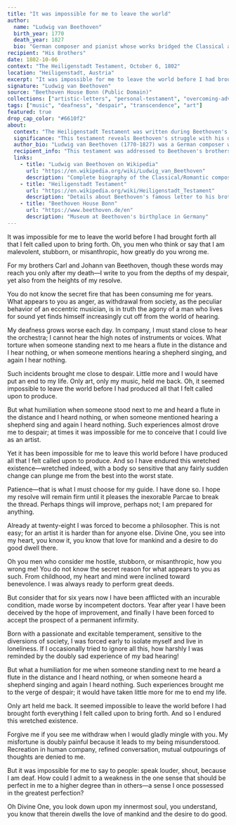 ```yaml
---
title: "It was impossible for me to leave the world"
author:
  name: "Ludwig van Beethoven"
  birth_year: 1770
  death_year: 1827
  bio: "German composer and pianist whose works bridged the Classical and Romantic eras"
recipient: "His Brothers"
date: 1802-10-06
context: "The Heiligenstadt Testament, October 6, 1802"
location: "Heiligenstadt, Austria"
excerpt: "It was impossible for me to leave the world before I had brought forth all that I felt called upon to bring forth. Oh, you men who think or say that I am malevolent, stubborn, or misanthropic, how greatly do you wrong me."
signature: "Ludwig van Beethoven"
source: "Beethoven House Bonn (Public Domain)"
collections: ["artistic-letters", "personal-testament", "overcoming-adversity"]
tags: ["music", "deafness", "despair", "transcendence", "art"]
featured: true
drop_cap_color: "#6610f2"
about:
  context: "The Heiligenstadt Testament was written during Beethoven's stay in the village of Heiligenstadt, where he had gone to seek treatment for his increasing deafness. This document was never sent but was found among his papers after his death."
  significance: "This testament reveals Beethoven's struggle with his deafness and suicidal thoughts, but also his decision to live for the sake of his art. It marks a turning point where he chose to transcend his personal suffering through musical creation."
  author_bio: "Ludwig van Beethoven (1770-1827) was a German composer whose works represent the pinnacle of the Classical period and the beginning of Romantic music. Despite progressive hearing loss, he composed some of history's greatest musical masterpieces."
  recipient_info: "This testament was addressed to Beethoven's brothers Carl and Johann, though it was never delivered to them. It was discovered after his death and provides insight into his most private thoughts and struggles."
  links:
    - title: "Ludwig van Beethoven on Wikipedia"
      url: "https://en.wikipedia.org/wiki/Ludwig_van_Beethoven"
      description: "Complete biography of the Classical/Romantic composer"
    - title: "Heiligenstadt Testament"
      url: "https://en.wikipedia.org/wiki/Heiligenstadt_Testament"
      description: "Details about Beethoven's famous letter to his brothers"
    - title: "Beethoven House Bonn"
      url: "https://www.beethoven.de/en"
      description: "Museum at Beethoven's birthplace in Germany"
---
```


It was impossible for me to leave the world before I had brought forth all that I felt called upon to bring forth. Oh, you men who think or say that I am malevolent, stubborn, or misanthropic, how greatly do you wrong me.

For my brothers Carl and Johann van Beethoven, though these words may reach you only after my death—I write to you from the depths of my despair, yet also from the heights of my resolve.

You do not know the secret fire that has been consuming me for years. What appears to you as anger, as withdrawal from society, as the peculiar behavior of an eccentric musician, is in truth the agony of a man who lives for sound yet finds himself increasingly cut off from the world of hearing.

My deafness grows worse each day. In company, I must stand close to hear the orchestra; I cannot hear the high notes of instruments or voices. What torture when someone standing next to me hears a flute in the distance and I hear nothing, or when someone mentions hearing a shepherd singing, and again I hear nothing.

Such incidents brought me close to despair. Little more and I would have put an end to my life. Only art, only my music, held me back. Oh, it seemed impossible to leave the world before I had produced all that I felt called upon to produce.

But what humiliation when someone stood next to me and heard a flute in the distance and I heard nothing, or when someone mentioned hearing a shepherd sing and again I heard nothing. Such experiences almost drove me to despair; at times it was impossible for me to conceive that I could live as an artist.

Yet it has been impossible for me to leave this world before I have produced all that I felt called upon to produce. And so I have endured this wretched existence—wretched indeed, with a body so sensitive that any fairly sudden change can plunge me from the best into the worst state.

Patience—that is what I must choose for my guide. I have done so. I hope my resolve will remain firm until it pleases the inexorable Parcae to break the thread. Perhaps things will improve, perhaps not; I am prepared for anything.

Already at twenty-eight I was forced to become a philosopher. This is not easy; for an artist it is harder than for anyone else. Divine One, you see into my heart, you know it, you know that love for mankind and a desire to do good dwell there.

Oh you men who consider me hostile, stubborn, or misanthropic, how you wrong me! You do not know the secret reason for what appears to you as such. From childhood, my heart and mind were inclined toward benevolence. I was always ready to perform great deeds.

But consider that for six years now I have been afflicted with an incurable condition, made worse by incompetent doctors. Year after year I have been deceived by the hope of improvement, and finally I have been forced to accept the prospect of a permanent infirmity.

Born with a passionate and excitable temperament, sensitive to the diversions of society, I was forced early to isolate myself and live in loneliness. If I occasionally tried to ignore all this, how harshly I was reminded by the doubly sad experience of my bad hearing!

But what a humiliation for me when someone standing next to me heard a flute in the distance and I heard nothing, or when someone heard a shepherd singing and again I heard nothing. Such experiences brought me to the verge of despair; it would have taken little more for me to end my life.

Only art held me back. It seemed impossible to leave the world before I had brought forth everything I felt called upon to bring forth. And so I endured this wretched existence.

Forgive me if you see me withdraw when I would gladly mingle with you. My misfortune is doubly painful because it leads to my being misunderstood. Recreation in human company, refined conversation, mutual outpourings of thoughts are denied to me.

But it was impossible for me to say to people: speak louder, shout, because I am deaf. How could I admit to a weakness in the one sense that should be perfect in me to a higher degree than in others—a sense I once possessed in the greatest perfection?

Oh Divine One, you look down upon my innermost soul, you understand, you know that therein dwells the love of mankind and the desire to do good.